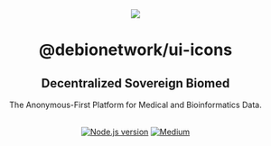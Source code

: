 <div align="center">
<img src="https://avatars.githubusercontent.com/u/76637246?s=200&v=4">
</div>

<div align="Center">
<h1>@debionetwork/ui-icons</h1>
<h2>Decentralized Sovereign Biomed </h2>
The Anonymous-First Platform for Medical and Bioinformatics Data.

<br>
<br>

[![Node.js version](https://img.shields.io/badge/Node.js-%5E14.0.0-green?logo=Node.Js)](https://nodejs.org/)
[![Medium](https://img.shields.io/badge/Medium-DeBio%20Network-brightgreen?logo=medium)](https://blog.debio.network)

</div>